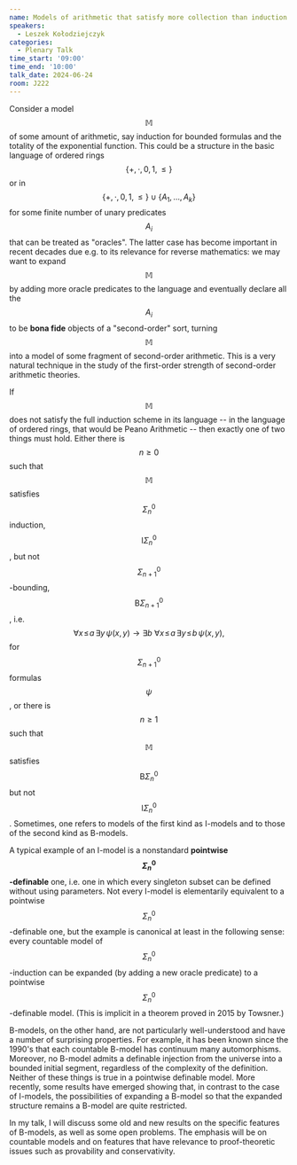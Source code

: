```yaml
---
name: Models of arithmetic that satisfy more collection than induction
speakers:
  - Leszek Kołodziejczyk
categories:
  - Plenary Talk
time_start: '09:00'
time_end: '10:00'
talk_date: 2024-06-24
room: J222
---
```





Consider a model $$\mathbb{M}$$ of some amount of arithmetic, say induction for bounded 
formulas and the totality of the exponential function. This could be a structure in the basic language of ordered rings $$\{+,\cdot, 0,1, \le\}$$ or in $$\{+,\cdot, 0,1, \le\} \cup \{A_1,\ldots,A_k\}$$ for some finite number of unary predicates $$A_i$$ that can be treated as "oracles". The latter case has become important in recent decades due e.g. to its relevance for reverse mathematics: we may want to expand $$\mathbb{M}$$ by adding more oracle predicates to the language and eventually declare all the $$A_i$$ to be **bona fide** objects of a "second-order" sort, turning $$\mathbb{M}$$ into a model of some fragment of second-order arithmetic. This is a very natural technique in the study of the first-order strength of second-order arithmetic theories.

If $$\mathbb{M}$$ does not satisfy the full induction scheme in its language -- in the language of ordered rings, that would be Peano Arithmetic -- then exactly one of two things must hold. Either there is $$n \ge 0$$ such that $$\mathbb{M}$$ satisfies $$\Sigma^0_n$$ induction, $$\mathrm{I}\Sigma^0_n$$, but not $$\Sigma^0_{n+1}$$-bounding, $$\mathrm{B}\Sigma^0_{n+1}$$, i.e.
$$ \forall x \! \le \! a \, \exists y \, \psi(x,y) \to \exists b \ \forall x \! \le \! a \, \exists y \! \le \! b \, \psi(x,y),$$ 
for $$\Sigma^0_{n+1}$$ formulas $$\psi$$, or there is $$n \ge 1$$ such that  $$\mathbb{M}$$ satisfies $$\mathrm{B}\Sigma^0_n$$ but not $$\mathrm{I}\Sigma^0_{n}$$. Sometimes, one refers to models of the first kind as I-models and to those of the second kind as B-models.

A typical example of an I-model is a nonstandard **pointwise $$\Sigma^0_n$$-definable** one, i.e. one in which every singleton subset can be defined without using parameters. Not every I-model is elementarily equivalent to a pointwise $$\Sigma^0_n$$-definable one, but the example is canonical at least in the following sense:
every countable model of $$\Sigma^0_n$$-induction can be expanded (by adding a new oracle predicate)
to a pointwise $$\Sigma^0_n$$-definable model. (This is implicit in a theorem proved in 2015 by Towsner.)

B-models, on the other hand, are not particularly well-understood and have a number of surprising properties. For example,
it has been known since the 1990's that each countable B-model has continuum many automorphisms. Moreover,
no B-model admits a definable injection from the universe into a bounded initial segment, regardless of the complexity of the definition. Neither of these things is true in a pointwise definable model. More recently, some results have emerged showing that, in contrast to the case of I-models, the possibilities of expanding a B-model so that the expanded structure remains a B-model are quite restricted.

In my talk, I will discuss some old and new results on the specific features of B-models, as well as some open problems.
The emphasis will be on countable models and on features that have relevance to proof-theoretic issues such as provability and conservativity.
